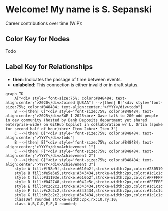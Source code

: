 # Welcome! My name is S. Sepanski

Career contributions over time (WIP):
## Color Key for Nodes

Todo

## Label Key for Relationships

- **then**: Indicates the passage of time between events.
- **unlabeled**: This connection is either invalid or in draft status.

```mermaid
graph TD
    A["<div style='font-size:75%; color:#848484; text-align:center;'>2020</div>Joined @USAA"] -->|then| B["<div style='font-size:75%; color:#848484; text-align:center;'>YYYY</div>todo"]
    B -->|then| C["<div style='font-size:75%; color:#848484; text-align:center;'>2025</div>SWE 1 2025<br>• Gave talk to 200-odd people in dev community (hosted by Bank Deposits department yet shared enterprise-wide) on GitHub Copilot in collaboration w/ L. Ortin (spoke for second half of hour)<br>• Item 2<br>• Item 3"]
    C -->|then| D["<div style='font-size:75%; color:#848484; text-align:center;'>YYYY</div>todo"]
    B -->|then| E["<div style='font-size:75%; color:#848484; text-align:center;'>YYYY</div>Achievement 1"]
    C -->|then| F["<div style='font-size:75%; color:#848484; text-align:center;'>YYYY</div>Achievement 2"]
    D -->|then| G["<div style='font-size:75%; color:#848484; text-align:center;'>YYYY</div>Achievement 3"]
    style A fill:#f58e9f,stroke:#610b2f,stroke-width:2px,color:#230519
    style B fill:#e5e5e5,stroke:#343434,stroke-width:2px,color:#1c1c1c
    style C fill:#d1193e,stroke:#610b2f,stroke-width:2px,color:#FFFFFF
    style D fill:#042748,stroke:#042e5c,stroke-width:2px,color:#FFFFFF
    style E fill:#c2c2c2,stroke:#343434,stroke-width:2px,color:#1c1c1c
    style F fill:#c2c2c2,stroke:#343434,stroke-width:2px,color:#1c1c1c
    style G fill:#c2c2c2,stroke:#343434,stroke-width:2px,color:#1c1c1c
    classDef rounded stroke-width:2px,rx:10,ry:10;
    class A,B,C,D,E,F,G rounded;
```
